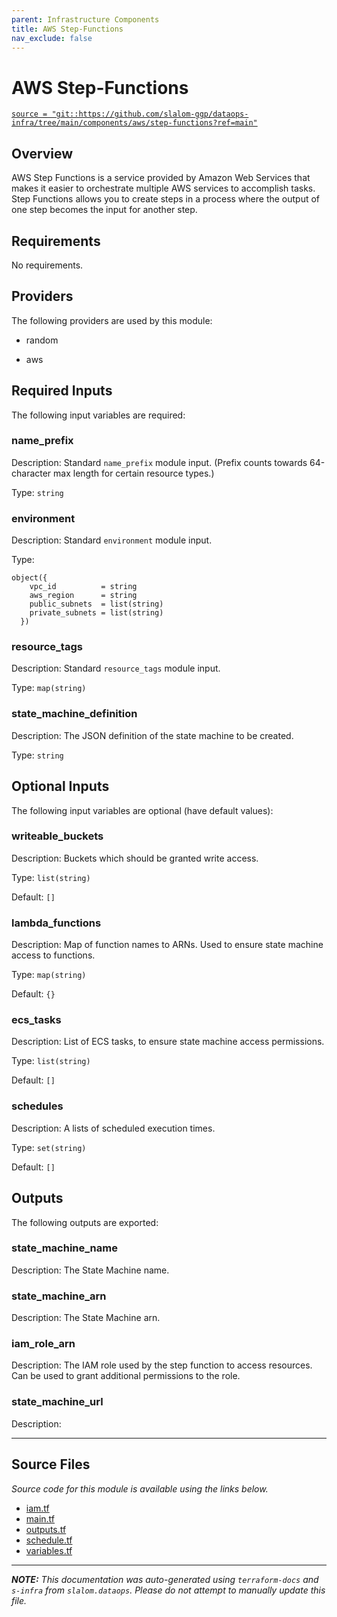 ```yaml
---
parent: Infrastructure Components
title: AWS Step-Functions
nav_exclude: false
---
```

# AWS Step-Functions

[`source = "git::https://github.com/slalom-ggp/dataops-infra/tree/main/components/aws/step-functions?ref=main"`](https://github.com/slalom-ggp/dataops-infra/tree/main/components/aws/step-functions)

## Overview


AWS Step Functions is a service provided by Amazon Web Services that makes it easier to orchestrate multiple AWS services
to accomplish tasks. Step Functions allows you to create steps in a process where the output of one step becomes the input
for another step.

## Requirements

No requirements.

## Providers

The following providers are used by this module:

- random

- aws

## Required Inputs

The following input variables are required:

### name\_prefix

Description: Standard `name_prefix` module input. (Prefix counts towards 64-character max length for certain resource types.)

Type: `string`

### environment

Description: Standard `environment` module input.

Type:

```hcl
object({
    vpc_id          = string
    aws_region      = string
    public_subnets  = list(string)
    private_subnets = list(string)
  })
```

### resource\_tags

Description: Standard `resource_tags` module input.

Type: `map(string)`

### state\_machine\_definition

Description: The JSON definition of the state machine to be created.

Type: `string`

## Optional Inputs

The following input variables are optional (have default values):

### writeable\_buckets

Description: Buckets which should be granted write access.

Type: `list(string)`

Default: `[]`

### lambda\_functions

Description: Map of function names to ARNs. Used to ensure state machine access to functions.

Type: `map(string)`

Default: `{}`

### ecs\_tasks

Description: List of ECS tasks, to ensure state machine access permissions.

Type: `list(string)`

Default: `[]`

### schedules

Description: A lists of scheduled execution times.

Type: `set(string)`

Default: `[]`

## Outputs

The following outputs are exported:

### state\_machine\_name

Description: The State Machine name.

### state\_machine\_arn

Description: The State Machine arn.

### iam\_role\_arn

Description: The IAM role used by the step function to access resources. Can be used to grant
additional permissions to the role.

### state\_machine\_url

Description:

---------------------

## Source Files

_Source code for this module is available using the links below._

* [iam.tf](https://github.com/slalom-ggp/dataops-infra/tree/main//components/aws/step-functions/iam.tf)
* [main.tf](https://github.com/slalom-ggp/dataops-infra/tree/main//components/aws/step-functions/main.tf)
* [outputs.tf](https://github.com/slalom-ggp/dataops-infra/tree/main//components/aws/step-functions/outputs.tf)
* [schedule.tf](https://github.com/slalom-ggp/dataops-infra/tree/main//components/aws/step-functions/schedule.tf)
* [variables.tf](https://github.com/slalom-ggp/dataops-infra/tree/main//components/aws/step-functions/variables.tf)

---------------------

_**NOTE:** This documentation was auto-generated using
`terraform-docs` and `s-infra` from `slalom.dataops`.
Please do not attempt to manually update this file._
